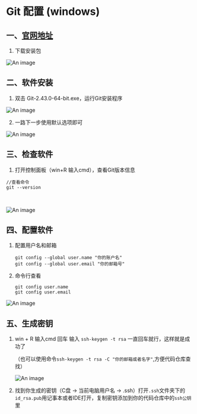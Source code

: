 # Git 配置 (windows)

## 一、[官网地址](https://git-scm.com/)
1. 下载安装包

![An image](/img/git-6.png?url)

## 二、软件安装

1. 双击 Git-2.43.0-64-bit.exe，运行Git安装程序

![An image](/img/git-1.png?url)

2. 一路下一步使用默认选项即可

![An image](/img/git-2.png?url)

## 三、检查软件

1. 打开控制面板（win+R 输入cmd），查看Git版本信息

```
//查看命令
git --version
```

<br/>

![An image](/img/git-3.png?url)

## 四、配置软件

1. 配置用户名和邮箱
   ```
   git config --global user.name "你的账户名"
   git config --global user.email "你的邮箱号"
   ```
2. 命令行查看
   ```
   git config user.name
   git config user.email
   ```

![An image](/img/git-4.png?url)

## 五、生成密钥

1. win + R 输入cmd 回车 输入 `ssh-keygen -t rsa` 一直回车就行，这样就是成功了
   
   （也可以使用命令`ssh-keygen -t rsa -C "你的邮箱或者名字"`,方便代码仓库查找）
   
   ![An image](/img/git-5.png?url)
2. 找到你生成的密钥（C盘 -> 当前电脑用户名 -> .ssh）打开`.ssh`文件夹下的`id_rsa.pub`用记事本或者IDE打开，复制密钥添加到你的代码仓库中的`ssh公钥`里
   
   <br/>
   
   
